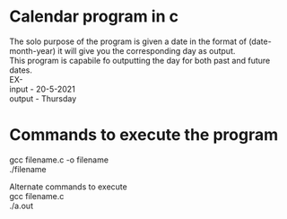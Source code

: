 # Calendar program in c
The solo purpose of the program is given a date in the format of (date-month-year) it will give you the corresponding day as output.\
This program is capabile fo outputting the day for both past and future dates.\
EX-  
input - 20-5-2021  
output - Thursday


# Commands to execute the program
gcc filename.c -o filename\
./filename

Alternate commands to execute\
gcc filename.c\
./a.out
